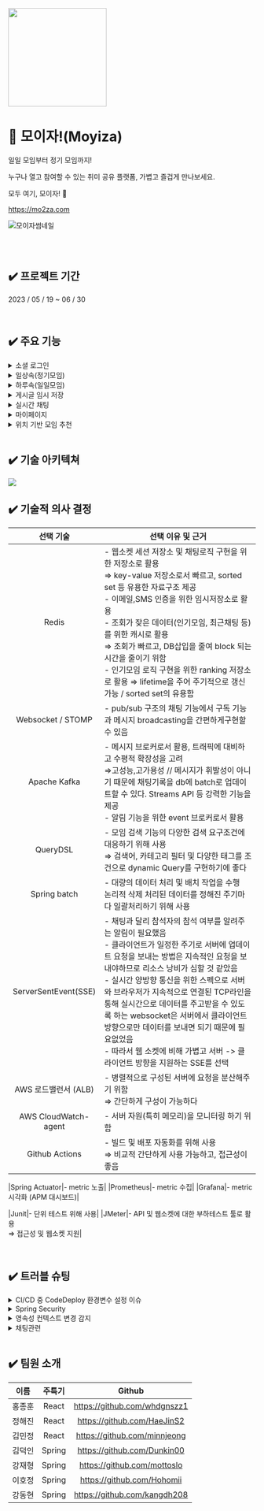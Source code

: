 <img src = "https://hohomi.notion.site/image/https%3A%2F%2Fs3-us-west-2.amazonaws.com%2Fsecure.notion-static.com%2F74fe0ed3-0bc9-4bf8-84d6-2834b46b14b9%2FGroup_654.png?table=block&id=66df19d5-2623-4708-890e-c351cbe6fcd1&spaceId=e35bdae9-081e-4700-af54-3a3b789dd08a&width=250&userId=&cache=v2.jpg" width="200" height="200">

# 🙌 모이자!(Moyiza)

일일 모임부터 정기 모임까지!

누구나 열고 참여할 수 있는 취미 공유 플랫폼, 가볍고 즐겁게 만나보세요.

모두 여기, 모이자! 🙌

<https://mo2za.com>


![모이자썸네일](https://hohomi.notion.site/image/https%3A%2F%2Fs3-us-west-2.amazonaws.com%2Fsecure.notion-static.com%2Fb0217d60-40f3-4aa8-997c-d28ed8c3dc07%2FFrame_14.png?id=ba8b090e-789c-48be-a0ba-70ad0f8b7fae&table=block&spaceId=e35bdae9-081e-4700-af54-3a3b789dd08a&width=1340&userId=&cache=v2.png)

<br/>
<br/>
  
## ✔️ 프로젝트 기간
2023 / 05 / 19 ~ 06 / 30

<br/>

## ✔️ 주요 기능
<details>
<summary>소셜 로그인</summary>
<div markdown="1">       
  
  
- 회원가입 & 로그인이 번거롭다고 생각되는 유저를 위한 소셜로그인 기능
  

<img src = "https://hohomi.notion.site/image/https%3A%2F%2Fs3-us-west-2.amazonaws.com%2Fsecure.notion-static.com%2F65871667-35ac-4786-bad0-1f08539ba3f9%2F%25E1%2584%2589%25E1%2585%25A9%25E1%2584%2589%25E1%2585%25A7%25E1%2586%25AF%25E1%2584%2585%25E1%2585%25A9%25E1%2584%2580%25E1%2585%25B3%25E1%2584%258B%25E1%2585%25B5%25E1%2586%25AB.png?id=c19d3771-1323-406a-9abd-335fcd87b20d&table=block&spaceId=e35bdae9-081e-4700-af54-3a3b789dd08a&width=1920&userId=&cache=v2.png">


</div>
</details>

<details>
<summary>일상속(정기모임)</summary>
<div markdown="1">       
  
  
- 취미가 비슷한 사람들과 함께 정기 모임을 가질 수 있는 일상속
  

<img src = "https://hohomi.notion.site/image/https%3A%2F%2Fs3-us-west-2.amazonaws.com%2Fsecure.notion-static.com%2F7b0b43f7-433f-4b5c-a23a-e57ca40b5914%2F%25E1%2584%258B%25E1%2585%25B5%25E1%2586%25AF%25E1%2584%2589%25E1%2585%25A1%25E1%2586%25BC%25E1%2584%2589%25E1%2585%25A9%25E1%2586%25A8.png?id=d044afd4-0afd-42df-992e-3ca694424737&table=block&spaceId=e35bdae9-081e-4700-af54-3a3b789dd08a&width=1920&userId=&cache=v2.png">

<img src = "https://hohomi.notion.site/image/https%3A%2F%2Fs3-us-west-2.amazonaws.com%2Fsecure.notion-static.com%2Ff845c40f-4080-4c64-bc04-f0da20dc2274%2F%25E1%2584%258B%25E1%2585%25B5%25E1%2586%25AF%25E1%2584%2589%25E1%2585%25A1%25E1%2586%25BC%25E1%2584%2589%25E1%2585%25A9%25E1%2586%25A8%25E1%2584%2589%25E1%2585%25A1%25E1%2586%25BC%25E1%2584%2589%25E1%2585%25A6.png?id=75efbb49-d4fd-4428-a9d3-7bfd8f02152f&table=block&spaceId=e35bdae9-081e-4700-af54-3a3b789dd08a&width=1920&userId=&cache=v2.png">


</div>
</details>

<details>
<summary>하루속(일일모임)</summary>
<div markdown="1">       
  
  
- 취미가 비슷한 사람들과 함께 일일 모임을 가질 수 있는 하루속
  
  

<img src = "https://hohomi.notion.site/image/https%3A%2F%2Fs3-us-west-2.amazonaws.com%2Fsecure.notion-static.com%2Fd050bfb3-e199-48bd-b1b2-6b7c23f4a960%2F%25E1%2584%2592%25E1%2585%25A1%25E1%2584%2585%25E1%2585%25AE%25E1%2584%2589%25E1%2585%25A9%25E1%2586%25A8.png?id=892372f0-b650-41c6-980c-6330c6d5595c&table=block&spaceId=e35bdae9-081e-4700-af54-3a3b789dd08a&width=1920&userId=&cache=v2.png">

<img src = "https://hohomi.notion.site/image/https%3A%2F%2Fs3-us-west-2.amazonaws.com%2Fsecure.notion-static.com%2Fa507392d-130c-4901-857c-ab97d5fc4bf0%2F%25E1%2584%2592%25E1%2585%25A1%25E1%2584%2585%25E1%2585%25AE%25E1%2584%2589%25E1%2585%25A9%25E1%2586%25A8%25E1%2584%2589%25E1%2585%25A1%25E1%2586%25BC%25E1%2584%2589%25E1%2585%25A6.png?id=35feffdb-25d2-4007-86d4-49148c796edc&table=block&spaceId=e35bdae9-081e-4700-af54-3a3b789dd08a&width=1920&userId=&cache=v2.png">


</div>
</details>

<details>
<summary>게시글 임시 저장</summary>
<div markdown="1">       
  
  
- 모임을 개설할 때에 설정해야 하는 항목이 많아, 모임을 개설하다가 페이지를 이탈하더라도 임시저장이 되는 기능
  
  

<img src = "https://hohomi.notion.site/image/https%3A%2F%2Fs3-us-west-2.amazonaws.com%2Fsecure.notion-static.com%2F522653bf-2241-4d54-bf92-330634bdbc74%2F%25E1%2584%258B%25E1%2585%25B5%25E1%2586%25B7%25E1%2584%2589%25E1%2585%25B5%25E1%2584%258C%25E1%2585%25A5%25E1%2584%258C%25E1%2585%25A1%25E1%2586%25BC.png?id=1a0ba165-67a4-4308-a9b5-41de4717c738&table=block&spaceId=e35bdae9-081e-4700-af54-3a3b789dd08a&width=1920&userId=&cache=v2.png">


</div>
</details>

<details>
<summary>실시간 채팅</summary>
<div markdown="1">       
  
  
- 일상속, 하루속을 가입하면 생기는 채팅기능. 모임을 갖기 전, 모임에 있는 사람들과 소통할 수 있는 방법
  
  

<img src = "https://hohomi.notion.site/image/https%3A%2F%2Fs3-us-west-2.amazonaws.com%2Fsecure.notion-static.com%2F1b3cd6cd-2377-40de-9965-252eade6bdc6%2F%25E1%2584%2586%25E1%2585%25A9%25E1%2584%258B%25E1%2585%25B5%25E1%2586%25B7_%25E1%2584%2580%25E1%2585%25A1%25E1%2584%258B%25E1%2585%25B5%25E1%2586%25B8.png?id=47ff1b98-9539-4d36-a408-51ac6ce6ab7a&table=block&spaceId=e35bdae9-081e-4700-af54-3a3b789dd08a&width=1920&userId=&cache=v2.png">

<img src = "https://hohomi.notion.site/image/https%3A%2F%2Fs3-us-west-2.amazonaws.com%2Fsecure.notion-static.com%2Fc61c2661-34b7-453b-a6a2-a438baab266e%2F%25E1%2584%258E%25E1%2585%25A2%25E1%2584%2590%25E1%2585%25B5%25E1%2586%25BC%25E1%2584%2587%25E1%2585%25A1%25E1%2586%25BC.png?id=3ede46bf-e0d5-41b6-8929-7b4cf32f2823&table=block&spaceId=e35bdae9-081e-4700-af54-3a3b789dd08a&width=1350&userId=&cache=v2.png">

<img src = "https://hohomi.notion.site/image/https%3A%2F%2Fs3-us-west-2.amazonaws.com%2Fsecure.notion-static.com%2F5a25cb98-d397-4502-8474-56a1f2872373%2F%25E1%2584%258E%25E1%2585%25A2%25E1%2584%2590%25E1%2585%25B5%25E1%2586%25BC%25E1%2584%2587%25E1%2585%25A1%25E1%2586%25BC2.png?id=e36bae13-9fb4-4324-8a86-158e6f1b3ef4&table=block&spaceId=e35bdae9-081e-4700-af54-3a3b789dd08a&width=1920&userId=&cache=v2.png">

<img src = "https://hohomi.notion.site/image/https%3A%2F%2Fs3-us-west-2.amazonaws.com%2Fsecure.notion-static.com%2Fe4eb51f5-8e5f-4ff1-ac34-f791333370e7%2F%25E1%2584%258E%25E1%2585%25A2%25E1%2584%2590%25E1%2585%25B5%25E1%2586%25BC%25E1%2584%2587%25E1%2585%25A1%25E1%2586%25BC3.png?id=3b825606-6dcd-467d-a258-6181d18a00e4&table=block&spaceId=e35bdae9-081e-4700-af54-3a3b789dd08a&width=1920&userId=&cache=v2.png">


</div>
</details>

<details>
<summary>마이페이지</summary>
<div markdown="1">       
  
  
- 내가 운영중, 참여중인 모임을 관리할 수 있는 마이페이지
  

<img src = "https://hohomi.notion.site/image/https%3A%2F%2Fs3-us-west-2.amazonaws.com%2Fsecure.notion-static.com%2Fe913f081-8672-495b-a086-c1233a78efba%2F%25E1%2584%2589%25E1%2585%25B3%25E1%2584%258F%25E1%2585%25B3%25E1%2584%2585%25E1%2585%25B5%25E1%2586%25AB%25E1%2584%2589%25E1%2585%25A3%25E1%2586%25BA_2023-06-29_%25E1%2584%258B%25E1%2585%25A9%25E1%2584%2592%25E1%2585%25AE_1.18.34.png?id=6b2a316b-1c95-483e-8c4f-2dadada3512d&table=block&spaceId=e35bdae9-081e-4700-af54-3a3b789dd08a&width=1920&userId=&cache=v2.png">


</div>
</details>

<details>
<summary>위치 기반 모임 추천</summary>
<div markdown="1">       
  
  
- 내 위치를 중심으로 가까운 곳에서 진행되는 모임 보기
  
  

<img src = "https://hohomi.notion.site/image/https%3A%2F%2Fs3-us-west-2.amazonaws.com%2Fsecure.notion-static.com%2F28da5c3e-2991-45fd-8fec-f526373cd7fe%2F%25E1%2584%258B%25E1%2585%25B1%25E1%2584%258E%25E1%2585%25B5%25E1%2584%2580%25E1%2585%25B5%25E1%2584%2587%25E1%2585%25A1%25E1%2586%25AB.png?id=9686b44f-1f33-4f07-8155-f3886f64a16b&table=block&spaceId=e35bdae9-081e-4700-af54-3a3b789dd08a&width=1920&userId=&cache=v2.png">


</div>
</details>

<br/>


## ✔️ 기술 아키텍쳐
<img src = "https://hohomi.notion.site/image/https%3A%2F%2Fs3-us-west-2.amazonaws.com%2Fsecure.notion-static.com%2F1442a192-6fd6-486f-8685-9739bb8a0a01%2Farchitecture.jpg?id=ea3790c9-6496-464c-aec3-9a998044ee4a&table=block&spaceId=e35bdae9-081e-4700-af54-3a3b789dd08a&width=1920&userId=&cache=v2.jpg">


<br/>

  
## ✔️ 기술적 의사 결정
|**선택 기술**|선택 이유 및 근거|
|:---:|---|
|Redis|- 웹소켓 세션 저장소 및 채팅로직 구현을 위한 저장소로 활용 </br> ⇒ key-value 저장소로서 빠르고, sorted set 등 유용한 자료구조 제공 </br> - 이메일,SMS 인증을 위한 임시저장소로 활용 </br> - 조회가 잦은 데이터(인기모임, 최근채팅 등)를 위한 캐시로 활용 </br> ⇒ 조회가 빠르고, DB삽입을 줄여 block 되는 시간을 줄이기 위함 </br> - 인기모임 로직 구현을 위한 ranking 저장소로 활용 ⇒ lifetime을 주어 주기적으로 갱신 가능 / sorted set의 유용함|
|Websocket / STOMP|- pub/sub 구조의 채팅 기능에서 구독 기능과 메시지 broadcasting을 간편하게구현할 수 있음|
|Apache Kafka|- 메시지 브로커로서 활용, 트래픽에 대비하고 수평적 확장성을 고려 </br> ⇒고성능,고가용성 // 메시지가 휘발성이 아니기 때문에 채팅기록을 db에 batch로 업데이트할 수 있다. Streams API 등 강력한 기능을 제공 </br> - 알림 기능을 위한 event 브로커로서 활용|
|QueryDSL|- 모임 검색 기능의 다양한 검색 요구조건에 대응하기 위해 사용 </br> ⇒ 검색어, 카테고리 필터 및 다양한 태그를 조건으로 dynamic Query를 구현하기에 좋다|
|Spring batch|- 대량의 데이터 처리 및 배치 작업을 수행 </br> 논리적 삭제 처리된 데이터를 정해진 주기마다 일괄처리하기 위해 사용|
|ServerSentEvent(SSE)|- 채팅과 달리 참석자의 참석 여부를 알려주는 알림이 필요했음 </br> - 클라이언트가 일정한 주기로 서버에 업데이트 요청을 보내는 방법은 지속적인 요청을 보내야하므로 리소스 낭비가 심할 것 같았음 </br> - 실시간 양방향 통신을 위한 스펙으로 서버와 브라우저가 지속적으로 연결된 TCP라인을 통해 실시간으로 데이터를 주고받을 수 있도록 하는 websocket은 서버에서 클라이언트 방향으로만 데이터를 보내면 되기 때문에 필요없었음 </br> - 따라서 웹 소켓에 비해 가볍고 서버 -> 클라이언트 방향을 지원하는 SSE를 선택|
|AWS 로드밸런서 (ALB)|- 병렬적으로 구성된 서버에 요청을 분산해주기 위함 </br> ⇒ 간단하게 구성이 가능하다|
|AWS CloudWatch-agent|- 서버 자원(특히 메모리)을 모니터링 하기 위함|
|Github Actions|- 빌드 및 배포 자동화를 위해 사용 </br> ⇒ 비교적 간단하게 사용 가능하고, 접근성이 좋음|

|Spring Actuator|- metric 노출|
|Prometheus|- metric 수집|
|Grafana|- metric 시각화 (APM 대시보드)|

|Junit|- 단위 테스트 위해 사용|
|JMeter|- API 및 웹소켓에 대한 부하테스트 툴로 활용 </br> ⇒ 접근성 및 웹소켓 지원|

<br/>

    
## ✔️ 트러블 슈팅

<details>
<summary>CI/CD 중 CodeDeploy 환경변수 설정 이슈</summary>
<div markdown="1">       

- 문제내용
    - Git Action에서 `Input required and not supplied: aws-region` ← 이 에러가 떠서 AWS 관련 계정의 region을 전부 통일하고 deploy script에서 region을 잘 맞춰주었는데도 같은 에러가 발생
    - region 에러 메시지만으로는 정확한 원인을 파악하기가 어려워 deploy script log가 찍히는 경로를 찾아 확인해보니 jar 파일이 CodeDeploy를 통해 재실행될 때 Jasypt Password를 찾을 수 없다는 에러가 뜨는 것을 발견
- 해결코드
    
    ```java
    /.bash_profile
    export JASYPT_PASSWORD=패스워드
    
    /Code Deploy script
    source $HOME/.bash_profile
    ```
    
- 해결방법
    - 시도한 방법
        - Jasypt 라이브러리 환경변수를 Ubuntu에 영구 설정했으나 같은 에러 발생
        - Jasypt 라이브러리 환경변수를 Git Secret에 등록한 뒤 deploy script에 반영했으나 같은 에러 발생
    - 해결한 방법
        - Ubuntu에서 숨겨져 있던 .bash_profile을 찾아 거기에 JASYPT_PASSWORD를 export로 등록함 ⇒ `export JASYPT_PASSWORD=패스워드`
        - 그 다음 CodeDeploy가 실행시키는 스크립트에 source 명령어로 .bash_profile을 로드하여 참조할 수 있게 함 ⇒ `source $HOME/.bash_profile`
</div>
</details>

<details>
<summary>Spring Security</summary>
<div markdown="1">       

- 문제내용
    - Spring Security를 사용하여 사용자 권한 설정 문제
        - Social Login을 구현하는 과정에서 비즈니스 전환(사업자 등록)을 하지 못해 (이메일, 프로필사진 등) 제한적인 정보만 받아올 수 있었다. 따라서, 첫 소셜 회원가입 사용자 Role을 'Guest'로 설정하였고, 사용자가 추가 정보를 입력하면 'User' Role로 업데이트 시키는 방식으로 구현하였다.
        이 경우, 추가 정보를 제공하지 않은 'Guest' 사용자에 대한 접근 권한 제어가 필요했는데 이때, 접근 권한 설정을 해주어도 접근을 막지 못 한 문제 발생
        
- 해결코드
    
    ```java
    http.cors().and()
                    //...
                    .anyRequest().hasAnyAuthority("ROLE_USER", "ROLE_ADMIN").and()
                    .exceptionHandling().accessDeniedHandler(customAccessDeniedHandler).and()
                    .oauth2Login()
                    .successHandler(oAuth2LoginSuccessHandler)
                    .failureHandler(oAuth2LoginFailureHandler)
                    .userInfoEndpoint().userService(customOAuth2UserService);
            http.addFilterBefore(jwtAuthFilter, UsernamePasswordAuthenticationFilter.class);
    ```
    
- 해결방법
    - 시도한 방법
        - 'Guest' Role을 가진 사용자에게 'ROLE_ANONYMOUS' 권한을 부여하고,
        .anyRequest().authenticated() 로 접근을 제한했으나 'ROLE_ANONYMOUS' 권한을 가진 사용자에게도 접근을 허용했다.
            - .authenticated()는 ‘인증된’ 사용자를 모두 포함한다. 즉, 사용자가 유효한 자격증명(ex: 토큰, 아이디+비밀번호)을 가졌는지 확인한다. 이때 사용자의 Role은 고려하지 않는다.
            따라서, 소셜 로그인 성공 후, Access Token을 발급받은 사용자에게 ‘ROLE_ANONYMOUS’가 할당 되어있어도 접근은 막을 수 없었다.
    - 해결한 방법
        - **.authenticated()** 대신 **.hasAnyAuthority("ROLE_USER", "ROLE_ADMIN")** 메소드를 사용하여 'Guest' Role의 사용자에 대한 접근을 제한하였다. 예상한 대로 'Guest' 사용자의 접근을 성공적으로 제한할 수 있었다.
        추가적으로, **CustomAccessDeniedHandler**를 사용하여 Role이 ‘GUEST’인 사용자와 비로그인 사용자를 구분, 특정 메시지를 반환하도록 하였다.
</div>
</details>

<details>
<summary>영속성 컨텍스트 변경 감지</summary>
<div markdown="1">       

- 문제내용
    - @LastModifiedDate 애노테이션이 적용된 "ModifiedAt" 필드가 자동으로 업데이트 되지 않는 문제
        - @Modifying @Quary를 사용하여 ‘isDeleted’ 필드를 직접 업데이트 하는 쿼리를 실행했으나, ModifiedAt 필드가 업데이트 되지 않는 문제 발생
- 해결코드
    
    ```java
    User user = userRepository.findById(userId).get();
    user.setIsDeleted(true);
    ```
    
- 해결방법
    - 시도한 방법
        1. User Entity에 “ModifiedAt” 필드 추가
            - 간단하게 User Entity에 “ModifiedAt”필드를 추가하는 것을 고려했으나, User는 이미 "TimeStamped" 상위 클래스를 상속받아 @LastModifiedDate 어노테이션이 적용된 "ModifiedAt" 필드가 정의되어 있었습니다. 따라서, User Entity에 다시 "ModifiedAt" 필드를 추가하는 것은 중복되는 코드를 작성하는 것이므로 비효율적이라 판단하였습니다.
        2. @Transactional 어노테이션 추가
            - @Modifying과 함께 @Transactional 어노테이션을 추가해서 트랜잭션 범위 내에 포함시켜, JPA 영속성 컨텍스트에서 Entity의 상태 변화 감지를 기대했지만 동작하지 않았습니다.
    - 해결한 방법
        - User Entity 직접 조회 및 변경
            - User Repository에서 findById로 직접 조회 후 변경하니 JPA에서 변경을 감지할 수 있었고 “ModifiedAt”필드가 정상적으로 업데이트 되었습니다.
                - JPA의 영속성 컨텍스트와 변경 감지(Dirty Checking)를 활용하여 @LastModifiedDate를 정삭적으로 동작할 수 있게 하였습니다.
</div>
</details>

<details>
<summary>채팅관련</summary>
<div markdown="1">       

- 문제내용 : 채팅 안읽은 Count를 메시지의 속성으로 관리할 경우 채팅에 참여한 N명의 유저가 해당 속성을 업데이트 하려고 하여 병목이 발생 + 읽었다는 signal 문제
    - 해결 코드 :
        
        ```java
        public Long getTotalReadCount(String chatId, Long nowMessageId) {
                return getInactiveReadCount(chatId, nowMessageId) + countSubscriptionToChatId(chatId);
            }
        ```
        
    - 해결한 방법 : count 계산로직 구현 https://imslo.tistory.com/80

- 문제내용 : **채팅 안읽은 count가 음수 되는 현상**  https://github.com/H99-FinalProj-Moyiza/Moyiza_BE/issues/329
    - 해결한 방법 : STOMP connect 요청 시 토큰과 session 재검증

- 문제내용 : Kafka 클러스터 구축시 각종 config 문제, 포트문제 등
    - 해결한 방법 : 레퍼런스 참조, 반복작업 및 실험 …
    - 참조 레퍼런스 :
        
        https://zookeeper.apache.org/doc/r3.4.8/zookeeperAdmin.html
        
        https://medium.com/geekculture/create-your-apache-kafka-cluster-in-30-minutes-872dab6e93c0
        
        https://blog.voidmainvoid.net/325
        
- 문제내용 : 윈도우 환경에서 kafka 테스트 시 윈도우 WSL2 로컬호스트 relay 이슈 : WSL2에서 돌고있는 kafka를 Spring에 연결할 수 없는 문제
    - 알려진 issue : https://github.com/microsoft/WSL/issues/4851
    - 해결 방법 : https://stackoverflow.com/questions/71569699/running-kafka-confluent-platform-on-wsl-2-ubuntu-distribution-and-spring-appli
    - 해결 코드 :
        
        ```bash
        ifconfig #ip 적어두기
        #윈도우 터미널
        netsh interface portproxy add v4tov4 listenport=9092 listenaddress=0.0.0.0 connectport=9092 connectaddress=172.xx.xx.xx
        ```
        

- 문제 내용 :  CPU와 메모리가 남았음에도 STOMP connection이 370개 이상 생기지 않는 이유
    - 시도한 방법 : -Xmx512m 옵션으로 로컬에서 문제상황 재현하기 시도 , ubuntu file descriptor limit 수정, threaddump 분석, redis/DB 병목 확인 …etc
    - 해결 방법 : 아직 정확한 원인을 찾지는 못했다. Kafka를 도입하면서 서버를 증설하여 전체 수용가능 connection은 늘었으니, 원인을 다시 찾아볼 예정
</div>
</details>
 
<br/>


## ✔️ 팀원 소개
|**이름**|주특기|Github|
|:---:|:---:|:---:|
|홍종훈|React|https://github.com/whdgnszz1|
|정해진|React|https://github.com/HaeJinS2|
|김민정|React|https://github.com/minnjeong|
|김덕인|Spring|https://github.com/Dunkin00|
|강재형|Spring|https://github.com/mottoslo|
|이호정|Spring|https://github.com/Hohomii|
|강동현|Spring|https://github.com/kangdh208|

